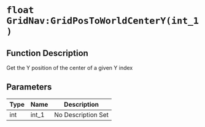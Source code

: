 # `float GridNav:GridPosToWorldCenterY(int_1 )`
## Function Description
Get the Y position of the center of a given Y index
## Parameters
Type|Name|Description
--|--|--
int|int_1|No Description Set
